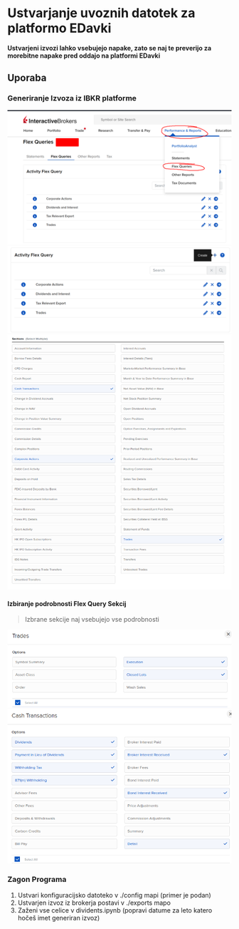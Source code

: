 # Ustvarjanje uvoznih datotek za platformo EDavki

**Ustvarjeni izvozi lahko vsebujejo napake, zato se naj te preverijo za morebitne napake pred oddajo na platformi EDavki**

## Uporaba
### Generiranje Izvoza iz IBKR platforme
![Lokacija Flex Queries](../images/flex-queries-location.png)
![Kako ustvarit Flex Query](../images/flex-query-new.png)
![Flex Query Sekcije](../images/flex-queries-selected.png)

#### Izbiranje podrobnosti Flex Query Sekcij
> Izbrane sekcije naj vsebujejo vse podrobnosti

![Flex Query Trade Sekcija](../images/flex-query-trades.png)
![Flex Query Cash Transactions Sekcija](../images/flex-query-cash-transaction.png)

### Zagon Programa

1. Ustvari konfiguracijsko datoteko v ./config mapi (primer je podan)
2. Ustvarjen izvoz iz brokerja postavi v ./exports mapo
3. Zaženi vse celice v dividents.ipynb (popravi datume za leto katero hočeš imet generiran izvoz)

